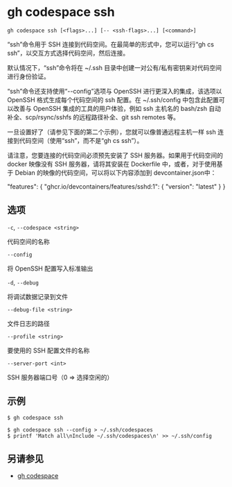 # gh codespace ssh

```
gh codespace ssh [<flags>...] [-- <ssh-flags>...] [<command>]
```

“ssh”命令用于 SSH 连接到代码空间。在最简单的形式中，您可以运行“gh cs ssh”，以交互方式选择代码空间，然后连接。

默认情况下，“ssh”命令将在 ~/.ssh 目录中创建一对公有/私有密钥来对代码空间进行身份验证。

“ssh”命令还支持使用“--config”选项与 OpenSSH 进行更深入的集成，该选项以 OpenSSH 格式生成每个代码空间的 ssh 配置。在 ~/.ssh/config 中包含此配置可以改善与 OpenSSH 集成的工具的用户体验，例如 ssh 主机名的 bash/zsh 自动补全、scp/rsync/sshfs 的远程路径补全、git ssh remotes 等。

一旦设置好了（请参见下面的第二个示例），您就可以像普通远程主机一样 ssh 连接到代码空间（使用“ssh”，而不是“gh cs ssh”）。

请注意，您要连接的代码空间必须预先安装了 SSH 服务器。如果用于代码空间的 docker 映像没有 SSH 服务器，请将其安装在 Dockerfile 中，或者，对于使用基于 Debian 的映像的代码空间，可以将以下内容添加到 devcontainer.json中：

"features": { "ghcr.io/devcontainers/features/sshd:1": { "version": "latest" } }

## 选项

`-c`, `--codespace <string>`

代码空间的名称

`--config`

将 OpenSSH 配置写入标准输出

`-d`, `--debug`

将调试数据记录到文件

`--debug-file <string>`

文件日志的路径

`--profile <string>`

要使用的 SSH 配置文件的名称

`--server-port <int>`

SSH 服务器端口号（0 => 选择空闲的）

## 示例

```
$ gh codespace ssh

$ gh codespace ssh --config > ~/.ssh/codespaces
$ printf 'Match all\nInclude ~/.ssh/codespaces\n' >> ~/.ssh/config
```

## 另请参见

- [gh codespace](/gh_codespace)